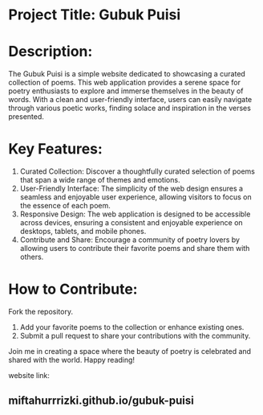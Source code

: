 # Project Title: Gubuk Puisi

# Description:
The Gubuk Puisi is a simple website dedicated to showcasing a curated collection of poems. This web application provides a serene space for poetry enthusiasts to explore and immerse themselves in the beauty of words. With a clean and user-friendly interface, users can easily navigate through various poetic works, finding solace and inspiration in the verses presented.

# Key Features:

1. Curated Collection: Discover a thoughtfully curated selection of poems that span a wide range of themes and emotions.
2. User-Friendly Interface: The simplicity of the web design ensures a seamless and enjoyable user experience, allowing visitors to focus on the essence of each poem.
3. Responsive Design: The web application is designed to be accessible across devices, ensuring a consistent and enjoyable experience on desktops, tablets, and mobile phones.
4. Contribute and Share: Encourage a community of poetry lovers by allowing users to contribute their favorite poems and share them with others.
# How to Contribute:

Fork the repository.
1. Add your favorite poems to the collection or enhance existing ones.
2. Submit a pull request to share your contributions with the community.

Join me in creating a space where the beauty of poetry is celebrated and shared with the world. Happy reading!

website link:
## miftahurrrizki.github.io/gubuk-puisi
